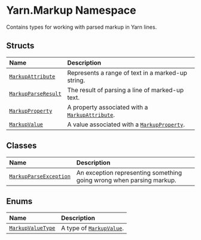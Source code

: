 <!-- This file was generated by a tool. Do not edit this file by hand. -->

# Yarn.Markup Namespace
Contains types for working with parsed markup in Yarn lines.
## Structs
|Name|Description|
|:---|:---|
|[`MarkupAttribute`](/api/csharp/yarn.markup/markupattribute.md)| Represents a range of text in a marked-up string. |
|[`MarkupParseResult`](/api/csharp/yarn.markup/markupparseresult.md)| The result of parsing a line of marked-up text. |
|[`MarkupProperty`](/api/csharp/yarn.markup/markupproperty.md)| A property associated with a [`MarkupAttribute`](/api/csharp/yarn.markup/markupattribute.md). |
|[`MarkupValue`](/api/csharp/yarn.markup/markupvalue.md)| A value associated with a [`MarkupProperty`](/api/csharp/yarn.markup/markupproperty.md). |
## Classes
|Name|Description|
|:---|:---|
|[`MarkupParseException`](/api/csharp/yarn.markup/markupparseexception.md)| An exception representing something going wrong when parsing markup. |
## Enums
|Name|Description|
|:---|:---|
|[`MarkupValueType`](/api/csharp/yarn.markup/markupvaluetype.md)| A type of [`MarkupValue`](/api/csharp/yarn.markup/markupvalue.md). |
